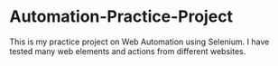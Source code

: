 # Automation-Practice-Project
This is my practice project on Web Automation using Selenium. I have tested many web elements and actions from different websites.
